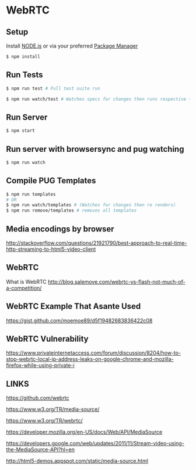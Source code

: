 # WebRTC

## Setup

Install [NODE.js](https://nodejs.org/en/download/) or via your preferred [Package Manager](https://nodejs.org/en/download/package-manager/)

```bash
$ npm install
```

## Run Tests
```bash
$ npm run test # Full test suite run

$ npm run watch/test # Watches specs for changes then runs respective test on save
```

## Run Server
```bash
$ npm start
```

## Run server with browsersync and pug watching
```bash
$ npm run watch
```


## Compile PUG Templates
```bash
$ npm run templates
# OR
$ npm run watch/templates # (Watches for changes then re renders)
$ npm run remove/templates # removes all templates
```

## Media encodings by browser
http://stackoverflow.com/questions/21921790/best-approach-to-real-time-http-streaming-to-html5-video-client

## WebRTC
What is WebRTC
http://blog.salemove.com/webrtc-vs-flash-not-much-of-a-competition/

## WebRTC Example That Asante Used
https://gist.github.com/moemoe89/d5f19482683836422c08

## WebRTC Vulnerability
https://www.privateinternetaccess.com/forum/discussion/8204/how-to-stop-webrtc-local-ip-address-leaks-on-google-chrome-and-mozilla-firefox-while-using-private-i

## LINKS
https://github.com/webrtc

https://www.w3.org/TR/media-source/

https://www.w3.org/TR/webrtc/

https://developer.mozilla.org/en-US/docs/Web/API/MediaSource

https://developers.google.com/web/updates/2011/11/Stream-video-using-the-MediaSource-API?hl=en

http://html5-demos.appspot.com/static/media-source.html
